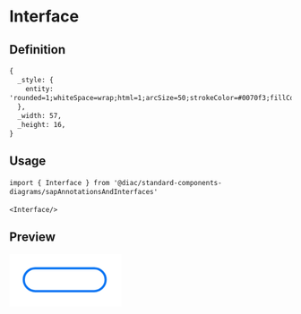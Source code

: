 # Interface

## Definition

```
{
  _style: { 
    entity: 'rounded=1;whiteSpace=wrap;html=1;arcSize=50;strokeColor=#0070f3;fillColor=default;strokeWidth=1.5;',
  },
  _width: 57,
  _height: 16,
}
```

## Usage

```
import { Interface } from '@diac/standard-components-diagrams/sapAnnotationsAndInterfaces'

<Interface/>
```

## Preview

<img src="./interface.png" width="200"/>
